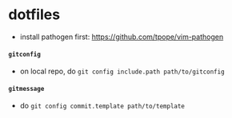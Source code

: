 dotfiles
========

- install pathogen first: https://github.com/tpope/vim-pathogen

#### ```gitconfig```
- on local repo, do ```git config include.path path/to/gitconfig```

#### ```gitmessage```
- do ```git config commit.template path/to/template```
